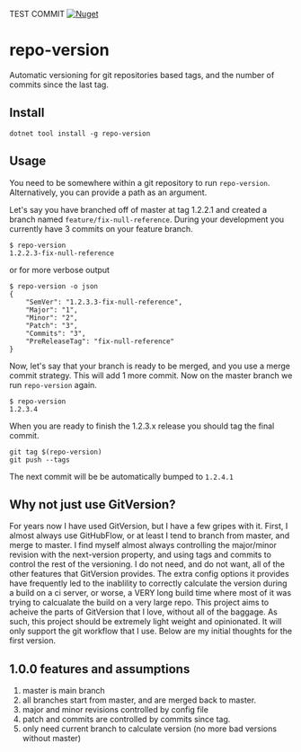 TEST COMMIT
[![Nuget](https://img.shields.io/nuget/v/repo-version?style=plastic)](https://www.nuget.org/packages/repo-version)

# repo-version
Automatic versioning for git repositories based tags, and the number of commits since the last tag.

## Install

```
dotnet tool install -g repo-version
```

## Usage

You need to be somewhere within a git repository to run `repo-version`. Alternatively, you can provide a path as an argument.

Let's say you have branched off of master at tag 1.2.2.1 and created a branch named `feature/fix-null-reference`.
During your development you currently have 3 commits on your feature branch.

```
$ repo-version
1.2.2.3-fix-null-reference
```

or for more verbose output

```
$ repo-version -o json
{
    "SemVer": "1.2.3.3-fix-null-reference",
    "Major": "1",
    "Minor": "2",
    "Patch": "3",
    "Commits": "3",
    "PreReleaseTag": "fix-null-reference"
}

```

Now, let's say that your branch is ready to be merged, and you use a merge commit strategy. This will add 1 more commit.
Now on the master branch we run `repo-version` again.

```
$ repo-version
1.2.3.4
```

When you are ready to finish the 1.2.3.x release you should tag the final commit.

```
git tag $(repo-version)
git push --tags
```

The next commit will be be automatically bumped to `1.2.4.1`

## Why not just use GitVersion?

For years now I have used GitVersion, but I have a few gripes with it. First, I almost always
use GitHubFlow, or at least I tend to branch from master, and merge to master. I find myself
almost always controlling the major/minor revision with the next-version property, and using
tags and commits to control the rest of the versioning. I do not need, and do not want, all of
the other features that GitVersion provides. The extra config options it provides have frequently
led to the inablility to correctly calculate the version during a build on a ci server, or worse,
a VERY long build time where most of it was trying to calcualate the build on a very large repo.
This project aims to acheive the parts of GitVersion that I love, without all of the baggage.
As such, this project should be extremely light weight and opinionated. It will only support the
git workflow that I use. Below are my initial thoughts for the first version.

## 1.0.0 features and assumptions

1. master is main branch
2. all branches start from master, and are merged back to master.
3. major and minor revisions controlled by config file
4. patch and commits are controlled by commits since tag.
5. only need current branch to calculate version (no more bad versions without master)

